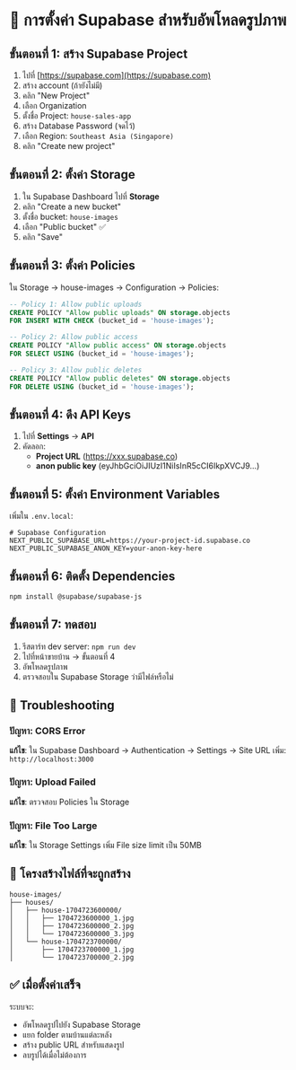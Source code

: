 # 🚀 การตั้งค่า Supabase สำหรับอัพโหลดรูปภาพ

## ขั้นตอนที่ 1: สร้าง Supabase Project

1. ไปที่ [https://supabase.com](https://supabase.com)
2. สร้าง account (ถ้ายังไม่มี)
3. คลิก "New Project"
4. เลือก Organization
5. ตั้งชื่อ Project: `house-sales-app`
6. สร้าง Database Password (จดไว้)
7. เลือก Region: `Southeast Asia (Singapore)`
8. คลิก "Create new project"

## ขั้นตอนที่ 2: ตั้งค่า Storage

1. ใน Supabase Dashboard ไปที่ **Storage**
2. คลิก "Create a new bucket"
3. ตั้งชื่อ bucket: `house-images`
4. เลือก "Public bucket" ✅
5. คลิก "Save"

## ขั้นตอนที่ 3: ตั้งค่า Policies

ใน Storage → house-images → Configuration → Policies:

```sql
-- Policy 1: Allow public uploads
CREATE POLICY "Allow public uploads" ON storage.objects
FOR INSERT WITH CHECK (bucket_id = 'house-images');

-- Policy 2: Allow public access
CREATE POLICY "Allow public access" ON storage.objects
FOR SELECT USING (bucket_id = 'house-images');

-- Policy 3: Allow public deletes
CREATE POLICY "Allow public deletes" ON storage.objects
FOR DELETE USING (bucket_id = 'house-images');
```

## ขั้นตอนที่ 4: ดึง API Keys

1. ไปที่ **Settings** → **API**
2. คัดลอก:
   - **Project URL** (https://xxx.supabase.co)
   - **anon public key** (eyJhbGciOiJIUzI1NiIsInR5cCI6IkpXVCJ9...)

## ขั้นตอนที่ 5: ตั้งค่า Environment Variables

เพิ่มใน `.env.local`:

```env
# Supabase Configuration
NEXT_PUBLIC_SUPABASE_URL=https://your-project-id.supabase.co
NEXT_PUBLIC_SUPABASE_ANON_KEY=your-anon-key-here
```

## ขั้นตอนที่ 6: ติดตั้ง Dependencies

```bash
npm install @supabase/supabase-js
```

## ขั้นตอนที่ 7: ทดสอบ

1. รีสตาร์ท dev server: `npm run dev`
2. ไปที่หน้าขายบ้าน → ขั้นตอนที่ 4
3. อัพโหลดรูปภาพ
4. ตรวจสอบใน Supabase Storage ว่ามีไฟล์หรือไม่

## 🔧 Troubleshooting

### ปัญหา: CORS Error

**แก้ไข**: ใน Supabase Dashboard → Authentication → Settings → Site URL
เพิ่ม: `http://localhost:3000`

### ปัญหา: Upload Failed

**แก้ไข**: ตรวจสอบ Policies ใน Storage

### ปัญหา: File Too Large

**แก้ไข**: ใน Storage Settings เพิ่ม File size limit เป็น 50MB

## 📁 โครงสร้างไฟล์ที่จะถูกสร้าง

```
house-images/
├── houses/
│   ├── house-1704723600000/
│   │   ├── 1704723600000_1.jpg
│   │   ├── 1704723600000_2.jpg
│   │   └── 1704723600000_3.jpg
│   └── house-1704723700000/
│       ├── 1704723700000_1.jpg
│       └── 1704723700000_2.jpg
```

## ✅ เมื่อตั้งค่าเสร็จ

ระบบจะ:

- อัพโหลดรูปไปยัง Supabase Storage
- แยก folder ตามบ้านแต่ละหลัง
- สร้าง public URL สำหรับแสดงรูป
- ลบรูปได้เมื่อไม่ต้องการ

